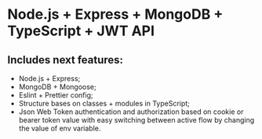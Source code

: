 # Node.js + Express + MongoDB + TypeScript + JWT API

## Includes next features:

-   Node.js + Express;
-   MongoDB + Mongoose;
-   Eslint + Prettier config;
-   Structure bases on classes + modules in TypeScript;
-   Json Web Token authentication and authorization based on cookie or bearer token value with easy switching between active flow by changing the value of env variable.
